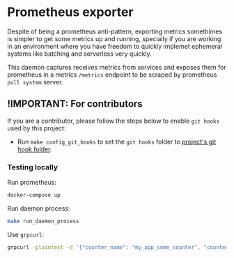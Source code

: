 # Prometheus exporter

Despite of being a prometheus anti-pattern, exporting metrics somethimes is simpler to get some metrics up and running,
specially if you are working in an environment where you have freedom to quickly implemet ephemeral systems like batching and serverless very quickly.


This daemon captures receives metrics from services and exposes them for prometheus in a metrics `/metrics` endpoint to be scraped by prometheus `pull system` server.

## !IMPORTANT: For contributors
If you are a contributor, please follow the steps below to enable `git hooks` used by this project:

- Run `make config_git_hooks` to set the `git hooks` folder to [project's git hook folder](./.githooks). 

### Testing locally

Run prometheus:
```bash
docker-compose up
```

Run daemon process:
```bash
make run_daemon_process
```

Use `grpcurl`:
```bash
grpcurl -plaintext -d '{"counter_name": "my_app_some_counter", "counter_help": "some counter"}' localhost:50051 Metrics/IncrementCounter
```
